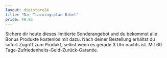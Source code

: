 ```yaml
---
layout: digistore24
title: "Die Trainingsplan Bibel"
price: 49.95
---
```

<p>Sichere dir heute dieses limitierte Sonderangebot und du bekommst alle Bonus Produkte kostenlos mit dazu. Nach deiner Bestellung erh&#xE4;ltst du sofort Zugriff zum Produkt, selbst wenn es gerade 3 Uhr nachts ist. Mit 60 Tage-Zufriedenheits-Geld-Zur&#xFC;ck-Garantie.</p>